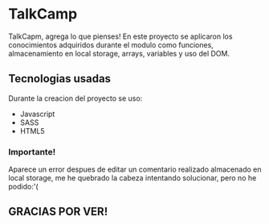 # TalkCamp
TalkCapm, agrega lo que pienses!
En este proyecto se aplicaron los conocimientos adquiridos durante el modulo como funciones, almacenamiento en local storage, arrays, variables y uso del DOM.

## Tecnologias usadas

Durante la creacion del proyecto se uso:

 * Javascript 
 * SASS
 * HTML5

### Importante!
Aparece un error despues de editar un comentario realizado almacenado en local storage, me he quebrado la cabeza intentando solucionar, pero no he podido:'(

## GRACIAS POR VER!
